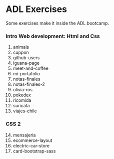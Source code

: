 # ADL Exercises

Some exercises make it inside the ADL bootcamp.

### Intro Web development: Html and Css

1.  animals
2.  cuppon
3.  github-users
4.  iguana-page
5.  meet-and-coffee
6.  mi-portafolio
7.  notas-finales
8.  notas-finales-2
9.  olivia-ros
10. pokedex
11. ricomida
12. suricata
13. viajes-chile

### CSS 2

14. mensajeria
15. ecommerce-layout
16. electric-car-store
17. card-bootstrap-sass
